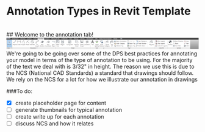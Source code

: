 # Annotation Types in Revit Template
<br> 
## Welcome to the annotation tab!
<br>
<img src="images/2-4/AnnotationTab.png">
<br>
We're going to be going over some of the DPS best practices for annotating your model in terms of the type of annotation to be using. For the majority of the text we deal with is 3/32" in height. The reason we use this is due to the NCS (National CAD Standards) a standard that drawings should follow. We rely on the NCS for a lot for how we illustrate our annotation in drawings 

###To do:

- [x] create placeholder page for content
- [ ] generate thumbnails for typical annotation
- [ ] create write up for each annotation
- [ ] discuss NCS and how it relates
